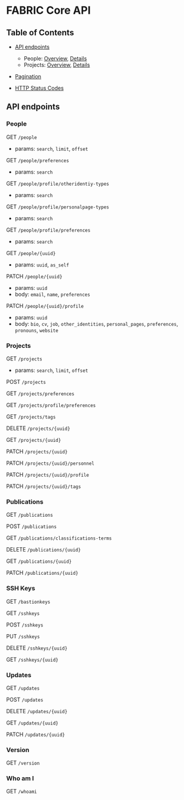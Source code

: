 # FABRIC Core API

## Table of Contents

- [API endpoints](#endpoints)
    - People: [Overview](#people), [Details](./core-api-people.md)
    - Projects: [Overview](#projects), [Details](./core-api-projects.md)

- [Pagination](./core-api-pagination.md)
- [HTTP Status Codes](./core-api-status-codes.md)


## <a name="endpoints"></a>API endpoints

### <a name="people"></a>People

GET `/people`

- params: `search`, `limit`, `offset`

GET `/people/preferences`

- params: `search`

GET `/people/profile/otheridentiy-types`

- params: `search`

GET `/people/profile/personalpage-types`

- params: `search`

GET `/people/profile/preferences`

- params: `search`

GET `/people/{uuid}`

- params: `uuid`, `as_self`

PATCH `/people/{uuid}`

- params: `uuid`
- body: `email`, `name`, `preferences`

PATCH `/people/{uuid}/profile`

- params: `uuid`
- body: `bio`, `cv`, `job`, `other_identities`, `personal_pages`, `preferences`, `pronouns`, `website`

### <a name="projects"></a>Projects

GET `/projects`

- params: `search`, `limit`, `offset`

POST `/projects`

GET `/projects/preferences`

GET `/projects/profile/preferences`

GET `/projects/tags`

DELETE `/projects/{uuid}`

GET `/projects/{uuid}`

PATCH `/projects/{uuid}`

PATCH `/projects/{uuid}/personnel`

PATCH `/projects/{uuid}/profile`

PATCH `/projects/{uuid}/tags`

### Publications

GET `/publications`

POST `/publications`

GET `/publications/classifications-terms`

DELETE `/publications/{uuid}`

GET `/publications/{uuid}`

PATCH `/publications/{uuid}`

### SSH Keys

GET `/bastionkeys`

GET `/sshkeys`

POST `/sshkeys`

PUT `/sshkeys`

DELETE `/sshkeys/{uuid}`

GET `/sshkeys/{uuid}`

### Updates

GET `/updates`

POST `/updates`

DELETE `/updates/{uuid}`

GET `/updates/{uuid}`

PATCH `/updates/{uuid}`

### Version

GET `/version`

### Who am I

GET `/whoami`
